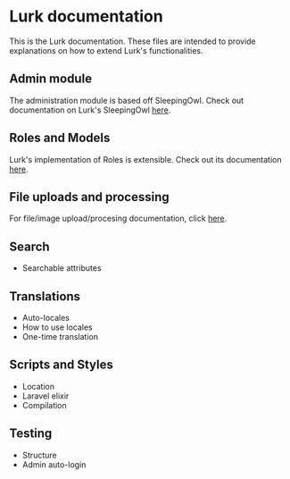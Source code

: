 # Lurk documentation

This is the Lurk documentation. These files are intended to provide explanations
on how to extend Lurk's functionalities.

## Admin module
The administration module is based off SleepingOwl. Check out documentation on Lurk's
SleepingOwl [here](admin.md).

## Roles and Models
Lurk's implementation of Roles is extensible. Check out its documentation [here](roles.md).

## File uploads and processing
For file/image upload/procesing documentation, click [here](files.md).

## Search
- Searchable attributes

## Translations
- Auto-locales
- How to use locales
- One-time translation

## Scripts and Styles
- Location
- Laravel elixir
- Compilation

## Testing
- Structure
- Admin auto-login
